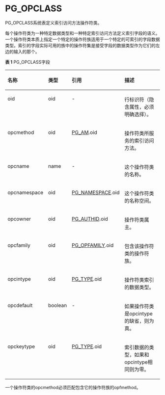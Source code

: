 # PG\_OPCLASS

PG\_OPCLASS系统表定义索引访问方法操作符类。

每个操作符类为一种特定数据类型和一种特定索引访问方法定义索引字段的语义。一个操作符类本质上指定一个特定的操作符族适用于一个特定的可索引的字段数据类型。索引的字段实际可用的族中的操作符集是接受字段的数据类型作为它们的左边的输入的那个。

**表 1**  PG\_OPCLASS字段

<a name="zh-cn_topic_0283136567_zh-cn_topic_0237122303_zh-cn_topic_0059777477_t92cf0144a9404fe7808609f499d5a37d"></a>
<table><thead align="left"><tr id="zh-cn_topic_0283136567_zh-cn_topic_0237122303_zh-cn_topic_0059777477_raaab4c385d6d4091a410867e38f742d9"><th class="cellrowborder" valign="top" width="18.23%" id="mcps1.2.5.1.1"><p id="zh-cn_topic_0283136567_zh-cn_topic_0237122303_zh-cn_topic_0059777477_a0e7e4255bba649ee93e9648679bdf603"><a name="zh-cn_topic_0283136567_zh-cn_topic_0237122303_zh-cn_topic_0059777477_a0e7e4255bba649ee93e9648679bdf603"></a><a name="zh-cn_topic_0283136567_zh-cn_topic_0237122303_zh-cn_topic_0059777477_a0e7e4255bba649ee93e9648679bdf603"></a>名称</p>
</th>
<th class="cellrowborder" valign="top" width="11.65%" id="mcps1.2.5.1.2"><p id="zh-cn_topic_0283136567_zh-cn_topic_0237122303_zh-cn_topic_0059777477_afd9e0a02b0b4426fa89b3a59515bb108"><a name="zh-cn_topic_0283136567_zh-cn_topic_0237122303_zh-cn_topic_0059777477_afd9e0a02b0b4426fa89b3a59515bb108"></a><a name="zh-cn_topic_0283136567_zh-cn_topic_0237122303_zh-cn_topic_0059777477_afd9e0a02b0b4426fa89b3a59515bb108"></a>类型</p>
</th>
<th class="cellrowborder" valign="top" width="28.01%" id="mcps1.2.5.1.3"><p id="zh-cn_topic_0283136567_zh-cn_topic_0237122303_zh-cn_topic_0059777477_aedb49d9bea7c483cacb5c1629cd4ba84"><a name="zh-cn_topic_0283136567_zh-cn_topic_0237122303_zh-cn_topic_0059777477_aedb49d9bea7c483cacb5c1629cd4ba84"></a><a name="zh-cn_topic_0283136567_zh-cn_topic_0237122303_zh-cn_topic_0059777477_aedb49d9bea7c483cacb5c1629cd4ba84"></a>引用</p>
</th>
<th class="cellrowborder" valign="top" width="42.11%" id="mcps1.2.5.1.4"><p id="zh-cn_topic_0283136567_zh-cn_topic_0237122303_zh-cn_topic_0059777477_abd5eeadd3fe84b06818a8619e95dcf4e"><a name="zh-cn_topic_0283136567_zh-cn_topic_0237122303_zh-cn_topic_0059777477_abd5eeadd3fe84b06818a8619e95dcf4e"></a><a name="zh-cn_topic_0283136567_zh-cn_topic_0237122303_zh-cn_topic_0059777477_abd5eeadd3fe84b06818a8619e95dcf4e"></a>描述</p>
</th>
</tr>
</thead>
<tbody><tr id="zh-cn_topic_0283136567_zh-cn_topic_0237122303_zh-cn_topic_0059777477_re9e8e3bab3e94db883ff669df880dbee"><td class="cellrowborder" valign="top" width="18.23%" headers="mcps1.2.5.1.1 "><p id="zh-cn_topic_0283136567_zh-cn_topic_0237122303_zh-cn_topic_0059777477_af61910c242fd49ddba78cccf9bf1aaf9"><a name="zh-cn_topic_0283136567_zh-cn_topic_0237122303_zh-cn_topic_0059777477_af61910c242fd49ddba78cccf9bf1aaf9"></a><a name="zh-cn_topic_0283136567_zh-cn_topic_0237122303_zh-cn_topic_0059777477_af61910c242fd49ddba78cccf9bf1aaf9"></a>oid</p>
</td>
<td class="cellrowborder" valign="top" width="11.65%" headers="mcps1.2.5.1.2 "><p id="zh-cn_topic_0283136567_zh-cn_topic_0237122303_zh-cn_topic_0059777477_a5a51e37d0fb54aff8f8f9ade7cfda732"><a name="zh-cn_topic_0283136567_zh-cn_topic_0237122303_zh-cn_topic_0059777477_a5a51e37d0fb54aff8f8f9ade7cfda732"></a><a name="zh-cn_topic_0283136567_zh-cn_topic_0237122303_zh-cn_topic_0059777477_a5a51e37d0fb54aff8f8f9ade7cfda732"></a>oid</p>
</td>
<td class="cellrowborder" valign="top" width="28.01%" headers="mcps1.2.5.1.3 "><p id="zh-cn_topic_0283136567_zh-cn_topic_0237122303_zh-cn_topic_0059777477_a836948524eba45309877d1b9465486b1"><a name="zh-cn_topic_0283136567_zh-cn_topic_0237122303_zh-cn_topic_0059777477_a836948524eba45309877d1b9465486b1"></a><a name="zh-cn_topic_0283136567_zh-cn_topic_0237122303_zh-cn_topic_0059777477_a836948524eba45309877d1b9465486b1"></a>-</p>
</td>
<td class="cellrowborder" valign="top" width="42.11%" headers="mcps1.2.5.1.4 "><p id="zh-cn_topic_0283136567_zh-cn_topic_0237122303_zh-cn_topic_0059777477_aff3706ce0dc5449ca611422821b421e3"><a name="zh-cn_topic_0283136567_zh-cn_topic_0237122303_zh-cn_topic_0059777477_aff3706ce0dc5449ca611422821b421e3"></a><a name="zh-cn_topic_0283136567_zh-cn_topic_0237122303_zh-cn_topic_0059777477_aff3706ce0dc5449ca611422821b421e3"></a>行标识符（隐含属性，必须明确选择）。</p>
</td>
</tr>
<tr id="zh-cn_topic_0283136567_zh-cn_topic_0237122303_zh-cn_topic_0059777477_r773157059f7f47c5a153e7ee7ba11433"><td class="cellrowborder" valign="top" width="18.23%" headers="mcps1.2.5.1.1 "><p id="zh-cn_topic_0283136567_zh-cn_topic_0237122303_zh-cn_topic_0059777477_aac8faa7612fe479c860d5b81c559fe53"><a name="zh-cn_topic_0283136567_zh-cn_topic_0237122303_zh-cn_topic_0059777477_aac8faa7612fe479c860d5b81c559fe53"></a><a name="zh-cn_topic_0283136567_zh-cn_topic_0237122303_zh-cn_topic_0059777477_aac8faa7612fe479c860d5b81c559fe53"></a>opcmethod</p>
</td>
<td class="cellrowborder" valign="top" width="11.65%" headers="mcps1.2.5.1.2 "><p id="zh-cn_topic_0283136567_zh-cn_topic_0237122303_zh-cn_topic_0059777477_a1774eb4b9211487d93e2d5343da18168"><a name="zh-cn_topic_0283136567_zh-cn_topic_0237122303_zh-cn_topic_0059777477_a1774eb4b9211487d93e2d5343da18168"></a><a name="zh-cn_topic_0283136567_zh-cn_topic_0237122303_zh-cn_topic_0059777477_a1774eb4b9211487d93e2d5343da18168"></a>oid</p>
</td>
<td class="cellrowborder" valign="top" width="28.01%" headers="mcps1.2.5.1.3 "><p id="zh-cn_topic_0283136567_zh-cn_topic_0237122303_zh-cn_topic_0059777477_ab82b3b0ce56642df93be0fe1016b58d9"><a name="zh-cn_topic_0283136567_zh-cn_topic_0237122303_zh-cn_topic_0059777477_ab82b3b0ce56642df93be0fe1016b58d9"></a><a name="zh-cn_topic_0283136567_zh-cn_topic_0237122303_zh-cn_topic_0059777477_ab82b3b0ce56642df93be0fe1016b58d9"></a><a href="PG_AM.md">PG_AM</a>.oid</p>
</td>
<td class="cellrowborder" valign="top" width="42.11%" headers="mcps1.2.5.1.4 "><p id="zh-cn_topic_0283136567_zh-cn_topic_0237122303_zh-cn_topic_0059777477_a02267d13c5d041319b5a99a291ea4ff7"><a name="zh-cn_topic_0283136567_zh-cn_topic_0237122303_zh-cn_topic_0059777477_a02267d13c5d041319b5a99a291ea4ff7"></a><a name="zh-cn_topic_0283136567_zh-cn_topic_0237122303_zh-cn_topic_0059777477_a02267d13c5d041319b5a99a291ea4ff7"></a>操作符类所服务的索引访问方法。</p>
</td>
</tr>
<tr id="zh-cn_topic_0283136567_zh-cn_topic_0237122303_zh-cn_topic_0059777477_r3bcc731c121941ae85eb524cdc41cf04"><td class="cellrowborder" valign="top" width="18.23%" headers="mcps1.2.5.1.1 "><p id="zh-cn_topic_0283136567_zh-cn_topic_0237122303_zh-cn_topic_0059777477_a28882251942947bbb6826ba117074625"><a name="zh-cn_topic_0283136567_zh-cn_topic_0237122303_zh-cn_topic_0059777477_a28882251942947bbb6826ba117074625"></a><a name="zh-cn_topic_0283136567_zh-cn_topic_0237122303_zh-cn_topic_0059777477_a28882251942947bbb6826ba117074625"></a>opcname</p>
</td>
<td class="cellrowborder" valign="top" width="11.65%" headers="mcps1.2.5.1.2 "><p id="zh-cn_topic_0283136567_zh-cn_topic_0237122303_zh-cn_topic_0059777477_a18434e3011bd475dba387565102f2d4a"><a name="zh-cn_topic_0283136567_zh-cn_topic_0237122303_zh-cn_topic_0059777477_a18434e3011bd475dba387565102f2d4a"></a><a name="zh-cn_topic_0283136567_zh-cn_topic_0237122303_zh-cn_topic_0059777477_a18434e3011bd475dba387565102f2d4a"></a>name</p>
</td>
<td class="cellrowborder" valign="top" width="28.01%" headers="mcps1.2.5.1.3 "><p id="zh-cn_topic_0283136567_zh-cn_topic_0237122303_zh-cn_topic_0059777477_a38e329a5555344f188fd23aa18c15596"><a name="zh-cn_topic_0283136567_zh-cn_topic_0237122303_zh-cn_topic_0059777477_a38e329a5555344f188fd23aa18c15596"></a><a name="zh-cn_topic_0283136567_zh-cn_topic_0237122303_zh-cn_topic_0059777477_a38e329a5555344f188fd23aa18c15596"></a>-</p>
</td>
<td class="cellrowborder" valign="top" width="42.11%" headers="mcps1.2.5.1.4 "><p id="zh-cn_topic_0283136567_zh-cn_topic_0237122303_zh-cn_topic_0059777477_a4c0768f37cc54feeac93d8c3e164d005"><a name="zh-cn_topic_0283136567_zh-cn_topic_0237122303_zh-cn_topic_0059777477_a4c0768f37cc54feeac93d8c3e164d005"></a><a name="zh-cn_topic_0283136567_zh-cn_topic_0237122303_zh-cn_topic_0059777477_a4c0768f37cc54feeac93d8c3e164d005"></a>这个操作符类的名称。</p>
</td>
</tr>
<tr id="zh-cn_topic_0283136567_zh-cn_topic_0237122303_zh-cn_topic_0059777477_r540cfd2a968d4034b22b4322102699f2"><td class="cellrowborder" valign="top" width="18.23%" headers="mcps1.2.5.1.1 "><p id="zh-cn_topic_0283136567_zh-cn_topic_0237122303_zh-cn_topic_0059777477_ab3be2f1c92194452b634c0cec9a71a6f"><a name="zh-cn_topic_0283136567_zh-cn_topic_0237122303_zh-cn_topic_0059777477_ab3be2f1c92194452b634c0cec9a71a6f"></a><a name="zh-cn_topic_0283136567_zh-cn_topic_0237122303_zh-cn_topic_0059777477_ab3be2f1c92194452b634c0cec9a71a6f"></a>opcnamespace</p>
</td>
<td class="cellrowborder" valign="top" width="11.65%" headers="mcps1.2.5.1.2 "><p id="zh-cn_topic_0283136567_zh-cn_topic_0237122303_zh-cn_topic_0059777477_a2853a6b86e02478c9bc2cf1ef8310e4a"><a name="zh-cn_topic_0283136567_zh-cn_topic_0237122303_zh-cn_topic_0059777477_a2853a6b86e02478c9bc2cf1ef8310e4a"></a><a name="zh-cn_topic_0283136567_zh-cn_topic_0237122303_zh-cn_topic_0059777477_a2853a6b86e02478c9bc2cf1ef8310e4a"></a>oid</p>
</td>
<td class="cellrowborder" valign="top" width="28.01%" headers="mcps1.2.5.1.3 "><p id="zh-cn_topic_0283136567_zh-cn_topic_0237122303_zh-cn_topic_0059777477_af2e90e5e388e4ce7b7a7ee7175285008"><a name="zh-cn_topic_0283136567_zh-cn_topic_0237122303_zh-cn_topic_0059777477_af2e90e5e388e4ce7b7a7ee7175285008"></a><a name="zh-cn_topic_0283136567_zh-cn_topic_0237122303_zh-cn_topic_0059777477_af2e90e5e388e4ce7b7a7ee7175285008"></a><a href="PG_NAMESPACE.md">PG_NAMESPACE</a>.oid</p>
</td>
<td class="cellrowborder" valign="top" width="42.11%" headers="mcps1.2.5.1.4 "><p id="zh-cn_topic_0283136567_zh-cn_topic_0237122303_zh-cn_topic_0059777477_a632390697ef5453a802241eaa109b5e9"><a name="zh-cn_topic_0283136567_zh-cn_topic_0237122303_zh-cn_topic_0059777477_a632390697ef5453a802241eaa109b5e9"></a><a name="zh-cn_topic_0283136567_zh-cn_topic_0237122303_zh-cn_topic_0059777477_a632390697ef5453a802241eaa109b5e9"></a>这个操作符类的名称空间。</p>
</td>
</tr>
<tr id="zh-cn_topic_0283136567_zh-cn_topic_0237122303_zh-cn_topic_0059777477_rcaceb3b6bf444198973f877e9fd750cd"><td class="cellrowborder" valign="top" width="18.23%" headers="mcps1.2.5.1.1 "><p id="zh-cn_topic_0283136567_zh-cn_topic_0237122303_zh-cn_topic_0059777477_ad23feab3680b48b1b43da305b6a3621c"><a name="zh-cn_topic_0283136567_zh-cn_topic_0237122303_zh-cn_topic_0059777477_ad23feab3680b48b1b43da305b6a3621c"></a><a name="zh-cn_topic_0283136567_zh-cn_topic_0237122303_zh-cn_topic_0059777477_ad23feab3680b48b1b43da305b6a3621c"></a>opcowner</p>
</td>
<td class="cellrowborder" valign="top" width="11.65%" headers="mcps1.2.5.1.2 "><p id="zh-cn_topic_0283136567_zh-cn_topic_0237122303_zh-cn_topic_0059777477_af06a0fcae0d5419ca258c08e849e5658"><a name="zh-cn_topic_0283136567_zh-cn_topic_0237122303_zh-cn_topic_0059777477_af06a0fcae0d5419ca258c08e849e5658"></a><a name="zh-cn_topic_0283136567_zh-cn_topic_0237122303_zh-cn_topic_0059777477_af06a0fcae0d5419ca258c08e849e5658"></a>oid</p>
</td>
<td class="cellrowborder" valign="top" width="28.01%" headers="mcps1.2.5.1.3 "><p id="zh-cn_topic_0283136567_zh-cn_topic_0237122303_zh-cn_topic_0059777477_a9ff4ce0b2a1a4f958eb64799bb7c3987"><a name="zh-cn_topic_0283136567_zh-cn_topic_0237122303_zh-cn_topic_0059777477_a9ff4ce0b2a1a4f958eb64799bb7c3987"></a><a name="zh-cn_topic_0283136567_zh-cn_topic_0237122303_zh-cn_topic_0059777477_a9ff4ce0b2a1a4f958eb64799bb7c3987"></a><a href="PG_AUTHID.md">PG_AUTHID</a>.oid</p>
</td>
<td class="cellrowborder" valign="top" width="42.11%" headers="mcps1.2.5.1.4 "><p id="zh-cn_topic_0283136567_zh-cn_topic_0237122303_zh-cn_topic_0059777477_af1f190aa4a3e4b5ea0a64ebee127c0b5"><a name="zh-cn_topic_0283136567_zh-cn_topic_0237122303_zh-cn_topic_0059777477_af1f190aa4a3e4b5ea0a64ebee127c0b5"></a><a name="zh-cn_topic_0283136567_zh-cn_topic_0237122303_zh-cn_topic_0059777477_af1f190aa4a3e4b5ea0a64ebee127c0b5"></a>操作符类属主。</p>
</td>
</tr>
<tr id="zh-cn_topic_0283136567_zh-cn_topic_0237122303_zh-cn_topic_0059777477_r1b2c24e1e7da4f1494e0f07ff109a801"><td class="cellrowborder" valign="top" width="18.23%" headers="mcps1.2.5.1.1 "><p id="zh-cn_topic_0283136567_zh-cn_topic_0237122303_zh-cn_topic_0059777477_a306e3a8991c44a289a1f1638c9e434ba"><a name="zh-cn_topic_0283136567_zh-cn_topic_0237122303_zh-cn_topic_0059777477_a306e3a8991c44a289a1f1638c9e434ba"></a><a name="zh-cn_topic_0283136567_zh-cn_topic_0237122303_zh-cn_topic_0059777477_a306e3a8991c44a289a1f1638c9e434ba"></a>opcfamily</p>
</td>
<td class="cellrowborder" valign="top" width="11.65%" headers="mcps1.2.5.1.2 "><p id="zh-cn_topic_0283136567_zh-cn_topic_0237122303_zh-cn_topic_0059777477_a6304a6ed21aa4c78a9898335fe9d84fe"><a name="zh-cn_topic_0283136567_zh-cn_topic_0237122303_zh-cn_topic_0059777477_a6304a6ed21aa4c78a9898335fe9d84fe"></a><a name="zh-cn_topic_0283136567_zh-cn_topic_0237122303_zh-cn_topic_0059777477_a6304a6ed21aa4c78a9898335fe9d84fe"></a>oid</p>
</td>
<td class="cellrowborder" valign="top" width="28.01%" headers="mcps1.2.5.1.3 "><p id="zh-cn_topic_0283136567_zh-cn_topic_0237122303_zh-cn_topic_0059777477_aad980755a0564ca1a799cfd22f66ea42"><a name="zh-cn_topic_0283136567_zh-cn_topic_0237122303_zh-cn_topic_0059777477_aad980755a0564ca1a799cfd22f66ea42"></a><a name="zh-cn_topic_0283136567_zh-cn_topic_0237122303_zh-cn_topic_0059777477_aad980755a0564ca1a799cfd22f66ea42"></a><a href="PG_OPFAMILY.md">PG_OPFAMILY</a>.oid</p>
</td>
<td class="cellrowborder" valign="top" width="42.11%" headers="mcps1.2.5.1.4 "><p id="zh-cn_topic_0283136567_zh-cn_topic_0237122303_zh-cn_topic_0059777477_a39aa0a51d99c48aeaca4668adb5a1539"><a name="zh-cn_topic_0283136567_zh-cn_topic_0237122303_zh-cn_topic_0059777477_a39aa0a51d99c48aeaca4668adb5a1539"></a><a name="zh-cn_topic_0283136567_zh-cn_topic_0237122303_zh-cn_topic_0059777477_a39aa0a51d99c48aeaca4668adb5a1539"></a>包含该操作符类的操作符族。</p>
</td>
</tr>
<tr id="zh-cn_topic_0283136567_zh-cn_topic_0237122303_zh-cn_topic_0059777477_r342ba688a3ae469c8538a59007061129"><td class="cellrowborder" valign="top" width="18.23%" headers="mcps1.2.5.1.1 "><p id="zh-cn_topic_0283136567_zh-cn_topic_0237122303_zh-cn_topic_0059777477_ad94d7c4181184539a58ee4a51cea0bf5"><a name="zh-cn_topic_0283136567_zh-cn_topic_0237122303_zh-cn_topic_0059777477_ad94d7c4181184539a58ee4a51cea0bf5"></a><a name="zh-cn_topic_0283136567_zh-cn_topic_0237122303_zh-cn_topic_0059777477_ad94d7c4181184539a58ee4a51cea0bf5"></a>opcintype</p>
</td>
<td class="cellrowborder" valign="top" width="11.65%" headers="mcps1.2.5.1.2 "><p id="zh-cn_topic_0283136567_zh-cn_topic_0237122303_zh-cn_topic_0059777477_a2d76fc099b3840a4abc845bcc10fa77e"><a name="zh-cn_topic_0283136567_zh-cn_topic_0237122303_zh-cn_topic_0059777477_a2d76fc099b3840a4abc845bcc10fa77e"></a><a name="zh-cn_topic_0283136567_zh-cn_topic_0237122303_zh-cn_topic_0059777477_a2d76fc099b3840a4abc845bcc10fa77e"></a>oid</p>
</td>
<td class="cellrowborder" valign="top" width="28.01%" headers="mcps1.2.5.1.3 "><p id="zh-cn_topic_0283136567_zh-cn_topic_0237122303_zh-cn_topic_0059777477_a469deb1ef8a743aaac95a4b276d6bd0e"><a name="zh-cn_topic_0283136567_zh-cn_topic_0237122303_zh-cn_topic_0059777477_a469deb1ef8a743aaac95a4b276d6bd0e"></a><a name="zh-cn_topic_0283136567_zh-cn_topic_0237122303_zh-cn_topic_0059777477_a469deb1ef8a743aaac95a4b276d6bd0e"></a><a href="PG_TYPE.md">PG_TYPE</a>.oid</p>
</td>
<td class="cellrowborder" valign="top" width="42.11%" headers="mcps1.2.5.1.4 "><p id="zh-cn_topic_0283136567_zh-cn_topic_0237122303_zh-cn_topic_0059777477_a6d628e62870347c797459d5efdbeeafc"><a name="zh-cn_topic_0283136567_zh-cn_topic_0237122303_zh-cn_topic_0059777477_a6d628e62870347c797459d5efdbeeafc"></a><a name="zh-cn_topic_0283136567_zh-cn_topic_0237122303_zh-cn_topic_0059777477_a6d628e62870347c797459d5efdbeeafc"></a>操作符类索引的数据类型。</p>
</td>
</tr>
<tr id="zh-cn_topic_0283136567_zh-cn_topic_0237122303_zh-cn_topic_0059777477_r8bee9c24d5224c2ba2530e9c661ee36a"><td class="cellrowborder" valign="top" width="18.23%" headers="mcps1.2.5.1.1 "><p id="zh-cn_topic_0283136567_zh-cn_topic_0237122303_zh-cn_topic_0059777477_aadafecccba424aa284c070c193512675"><a name="zh-cn_topic_0283136567_zh-cn_topic_0237122303_zh-cn_topic_0059777477_aadafecccba424aa284c070c193512675"></a><a name="zh-cn_topic_0283136567_zh-cn_topic_0237122303_zh-cn_topic_0059777477_aadafecccba424aa284c070c193512675"></a>opcdefault</p>
</td>
<td class="cellrowborder" valign="top" width="11.65%" headers="mcps1.2.5.1.2 "><p id="zh-cn_topic_0283136567_zh-cn_topic_0237122303_zh-cn_topic_0059777477_a2e224e6b698c42dab4717ff79b20225a"><a name="zh-cn_topic_0283136567_zh-cn_topic_0237122303_zh-cn_topic_0059777477_a2e224e6b698c42dab4717ff79b20225a"></a><a name="zh-cn_topic_0283136567_zh-cn_topic_0237122303_zh-cn_topic_0059777477_a2e224e6b698c42dab4717ff79b20225a"></a><span id="zh-cn_topic_0283136567_zh-cn_topic_0237122303_text0762104612719"><a name="zh-cn_topic_0283136567_zh-cn_topic_0237122303_text0762104612719"></a><a name="zh-cn_topic_0283136567_zh-cn_topic_0237122303_text0762104612719"></a>boolean</span></p>
</td>
<td class="cellrowborder" valign="top" width="28.01%" headers="mcps1.2.5.1.3 "><p id="zh-cn_topic_0283136567_zh-cn_topic_0237122303_zh-cn_topic_0059777477_a17a28502359b4da887f6854d614bd829"><a name="zh-cn_topic_0283136567_zh-cn_topic_0237122303_zh-cn_topic_0059777477_a17a28502359b4da887f6854d614bd829"></a><a name="zh-cn_topic_0283136567_zh-cn_topic_0237122303_zh-cn_topic_0059777477_a17a28502359b4da887f6854d614bd829"></a>-</p>
</td>
<td class="cellrowborder" valign="top" width="42.11%" headers="mcps1.2.5.1.4 "><p id="zh-cn_topic_0283136567_zh-cn_topic_0237122303_zh-cn_topic_0059777477_a7a021d769ece4932ae602a8f2a271d36"><a name="zh-cn_topic_0283136567_zh-cn_topic_0237122303_zh-cn_topic_0059777477_a7a021d769ece4932ae602a8f2a271d36"></a><a name="zh-cn_topic_0283136567_zh-cn_topic_0237122303_zh-cn_topic_0059777477_a7a021d769ece4932ae602a8f2a271d36"></a>如果操作符类是opcintype的缺省，则为真。</p>
</td>
</tr>
<tr id="zh-cn_topic_0283136567_zh-cn_topic_0237122303_zh-cn_topic_0059777477_r311b1b1a23e943ecaffb3fdeadfaf97f"><td class="cellrowborder" valign="top" width="18.23%" headers="mcps1.2.5.1.1 "><p id="zh-cn_topic_0283136567_zh-cn_topic_0237122303_zh-cn_topic_0059777477_a643c1b3a69e84be39c132c76445ab688"><a name="zh-cn_topic_0283136567_zh-cn_topic_0237122303_zh-cn_topic_0059777477_a643c1b3a69e84be39c132c76445ab688"></a><a name="zh-cn_topic_0283136567_zh-cn_topic_0237122303_zh-cn_topic_0059777477_a643c1b3a69e84be39c132c76445ab688"></a>opckeytype</p>
</td>
<td class="cellrowborder" valign="top" width="11.65%" headers="mcps1.2.5.1.2 "><p id="zh-cn_topic_0283136567_zh-cn_topic_0237122303_zh-cn_topic_0059777477_a0e5a8bf0e5ab45ad9d8fa8fa33a34ff1"><a name="zh-cn_topic_0283136567_zh-cn_topic_0237122303_zh-cn_topic_0059777477_a0e5a8bf0e5ab45ad9d8fa8fa33a34ff1"></a><a name="zh-cn_topic_0283136567_zh-cn_topic_0237122303_zh-cn_topic_0059777477_a0e5a8bf0e5ab45ad9d8fa8fa33a34ff1"></a>oid</p>
</td>
<td class="cellrowborder" valign="top" width="28.01%" headers="mcps1.2.5.1.3 "><p id="zh-cn_topic_0283136567_zh-cn_topic_0237122303_zh-cn_topic_0059777477_a4e66ba7baa81423b911ac1f48e61236a"><a name="zh-cn_topic_0283136567_zh-cn_topic_0237122303_zh-cn_topic_0059777477_a4e66ba7baa81423b911ac1f48e61236a"></a><a name="zh-cn_topic_0283136567_zh-cn_topic_0237122303_zh-cn_topic_0059777477_a4e66ba7baa81423b911ac1f48e61236a"></a><a href="PG_TYPE.md">PG_TYPE</a>.oid</p>
</td>
<td class="cellrowborder" valign="top" width="42.11%" headers="mcps1.2.5.1.4 "><p id="zh-cn_topic_0283136567_zh-cn_topic_0237122303_zh-cn_topic_0059777477_a8efbd0574c0f4b36a9e444d93d1ba2b7"><a name="zh-cn_topic_0283136567_zh-cn_topic_0237122303_zh-cn_topic_0059777477_a8efbd0574c0f4b36a9e444d93d1ba2b7"></a><a name="zh-cn_topic_0283136567_zh-cn_topic_0237122303_zh-cn_topic_0059777477_a8efbd0574c0f4b36a9e444d93d1ba2b7"></a>索引数据的类型，如果和opcintype相同则为零。</p>
</td>
</tr>
</tbody>
</table>

一个操作符类的opcmethod必须匹配包含它的操作符族的opfmethod。
